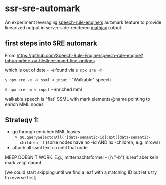# ssr-sre-automark

An experiment leveraging [speech-rule-engine's](https://github.com/zorkow/speech-rule-engine/) automark feature to provide linearized output in server-side-rendered [mathjax](https://github.com/mathjax/mathjax/) output.

## first steps into SRE automark

From https://github.com/Speech-Rule-Engine/speech-rule-engine?tab=readme-ov-file#command-line-options

which is out of date - `-e` found via `$ npx sre -h`

`$ npx sre -e -k ssml < input`  - "Walkable" speech

`$ npx sre -m < input` - enriched mml

walkable speech is "flat" SSML with mark elements @name pointing to enrich MML nodes

## Strategy 1:

- go through enriched MML leaves
  - `$0.querySelectorAll('[data-semantic-id]:not([data-semantic-children]')` (some nodes have no -id AND no -children, e.g. mrows)
- attach all ssml text up until that node

MEEP
DOESN'T WORK. 
E.g., mitternachtsformel - (in "-b") is leaf aber kein mark zeigt darauf.

[we could start skipping until we find a leaf with a matching ID but let's try th reverse first]


